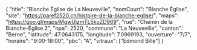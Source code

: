 {
    "title": "Blanche Église de La Neuveville",
    "nomCourt": "Blanche Église",
    "site": "https://paref2520.ch/histoire-de-la-blanche-eglise/",
    "maps": "https://goo.gl/maps/MgwUjzmTL5kuZD969",
    "rue": "Chemin de la Blanche-Église 2",
    "npa": 2520,
    "commune": "La Neuveville",
    "canton": "Berne",
    "latitude": 47.0643175,
    "longitude": 7.0969193,
    "ouverture": "7/7",
    "horaire": "9:00-18:00",
    "pbc": "A",
    "vitraux": ["Edmond Bille"]
}